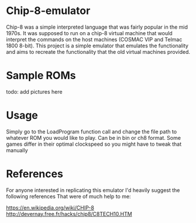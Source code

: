 # Chip-8-emulator
Chip-8 was a simple interpreted language that was fairly popular in the mid 1970s. It was supposed to run on a chip-8 virtual machine that would interpret the commands on the host machines (COSMAC VIP and Telmac 1800 8-bit). This project is a simple emulator that emulates the functionality and aims to recreate the functionality that the old virtual machines provided.

# Sample ROMs
todo: add pictures here


# Usage
Simply go to the LoadProgram function call and change the file path to whatever ROM you would like to play. Can be in bin or ch8 format. Some games differ in their optimal clockspeed so you might have to tweak that manually

# References
For anyone interested in replicating this emulator I'd heavily suggest the following references That were of much help to me:

https://en.wikipedia.org/wiki/CHIP-8
http://devernay.free.fr/hacks/chip8/C8TECH10.HTM
